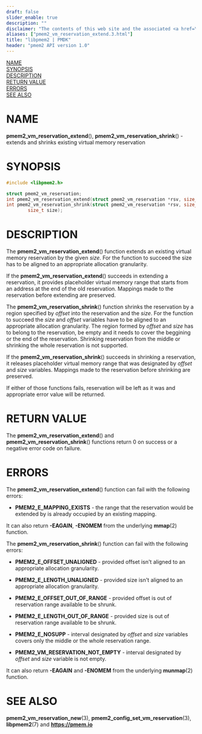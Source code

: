 ```yaml
---
draft: false
slider_enable: true
description: ""
disclaimer: "The contents of this web site and the associated <a href=\"https://github.com/pmem\">GitHub repositories</a> are BSD-licensed open source."
aliases: ["pmem2_vm_reservation_extend.3.html"]
title: "libpmem2 | PMDK"
header: "pmem2 API version 1.0"
---
```


[comment]: <> (SPDX-License-Identifier: BSD-3-Clause)
[comment]: <> (Copyright 2021, Intel Corporation)

[comment]: <> (pmem2_vm_reservation_extend.3 -- man page for libpmem2 pmem2_vm_reservation_extend and pmem2_vm_reservation_shrink operations)

[NAME](#name)<br />
[SYNOPSIS](#synopsis)<br />
[DESCRIPTION](#description)<br />
[RETURN VALUE](#return-value)<br />
[ERRORS](#errors)<br />
[SEE ALSO](#see-also)<br />

# NAME #

**pmem2_vm_reservation_extend**(), **pmem2_vm_reservation_shrink**() - extends and shrinks
existing virtual memory reservation

# SYNOPSIS #

```c
#include <libpmem2.h>

struct pmem2_vm_reservation;
int pmem2_vm_reservation_extend(struct pmem2_vm_reservation *rsv, size_t size);
int pmem2_vm_reservation_shrink(struct pmem2_vm_reservation *rsv, size_t offset,
		size_t size);
```

# DESCRIPTION #

The **pmem2_vm_reservation_extend**() function extends an existing virtual memory
reservation by the given *size*. For the function to succeed the size has to be aligned
to an appropriate allocation granularity.

If the **pmem2_vm_reservation_extend**() succeeds in extending a reservation, it provides
placeholder virtual memory range that starts from an address at the end of the old reservation.
Mappings made to the reservation before extending are preserved.

The **pmem2_vm_reservation_shrink**() function shrinks the reservation by a region specified
by *offset* into the reservation and the *size*. For the function to succeed the *size* and
*offset* variables have to be aligned to an appropriate allocation granularity. The region
formed by *offset* and *size* has to belong to the reservation, be empty and it needs to cover
the beggining or the end of the reservation.
Shrinking reservation from the middle or shrinking the whole reservation is not supported.

If the **pmem2_vm_reservation_shrink**() succeeds in shrinking a reservation, it releases
placeholder virtual memory range that was designated by *offset* and *size* variables.
Mappings made to the reservation before shrinking are preserved.

If either of those functions fails, reservation will be left as it was and appropriate error
value will be returned.

# RETURN VALUE #

The **pmem2_vm_reservation_extend**() and **pmem2_vm_reservation_shrink**() functions return 0
on success or a negative error code on failure.

# ERRORS #

The **pmem2_vm_reservation_extend**() function can fail with the following errors:

* **PMEM2_E_MAPPING_EXISTS** - the range that the reservation would be extended by is already occupied
by an existing mapping.

It can also return **-EAGAIN**, **-ENOMEM** from the underlying **mmap**(2) function.

The **pmem2_vm_reservation_shrink**() function can fail with the following errors:

* **PMEM2_E_OFFSET_UNALIGNED** - provided offset isn't aligned to an appropriate allocation granularity.

* **PMEM2_E_LENGTH_UNALIGNED** - provided size isn't aligned to an appropriate allocation granularity.

* **PMEM2_E_OFFSET_OUT_OF_RANGE** - provided offset is out of reservation range available to be shrunk.

* **PMEM2_E_LENGTH_OUT_OF_RANGE** - provided size is out of reservation range available to be shrunk.

* **PMEM2_E_NOSUPP** - interval designated by *offset* and *size* variables covers only the
middle or the whole reservation range.

* **PMEM2_VM_RESERVATION_NOT_EMPTY** - interval designated by *offset* and *size* variable is not
empty.

It can also return **-EAGAIN** and **-ENOMEM** from the underlying **munmap**(2) function.

# SEE ALSO #

**pmem2_vm_reservation_new**(3), **pmem2_config_set_vm_reservation**(3),
**libpmem2**(7) and **<https://pmem.io>**
